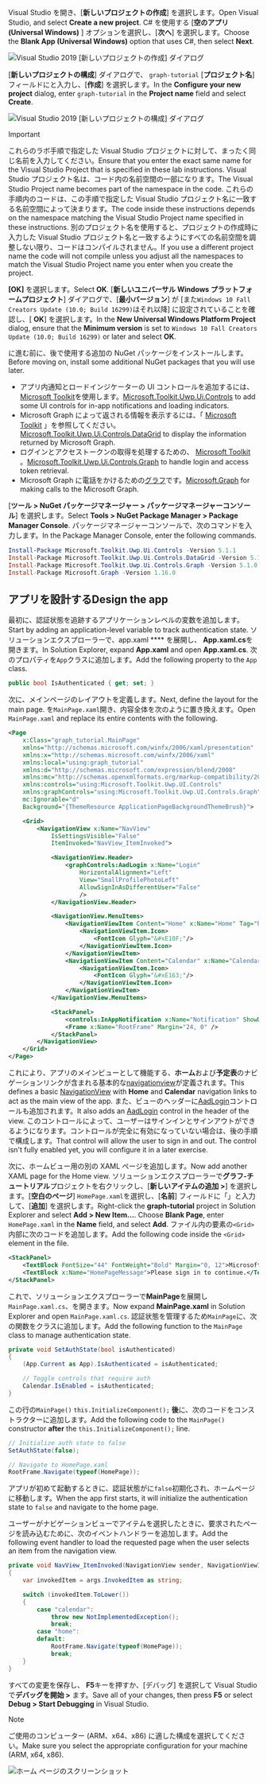 <!-- markdownlint-disable MD002 MD041 -->

<span data-ttu-id="796ad-101">Visual Studio を開き、[**新しいプロジェクトの作成**] を選択します。</span><span class="sxs-lookup"><span data-stu-id="796ad-101">Open Visual Studio, and select **Create a new project**.</span></span> <span data-ttu-id="796ad-102">C# を使用する [**空のアプリ (Universal Windows)** ] オプションを選択し、[**次へ**] を選択します。</span><span class="sxs-lookup"><span data-stu-id="796ad-102">Choose the **Blank App (Universal Windows)** option that uses C#, then select **Next**.</span></span>

![Visual Studio 2019 [新しいプロジェクトの作成] ダイアログ](./images/vs-create-new-project.png)

<span data-ttu-id="796ad-104">[**新しいプロジェクトの構成**] ダイアログで、 `graph-tutorial` [**プロジェクト名**] フィールドにと入力し、[**作成**] を選択します。</span><span class="sxs-lookup"><span data-stu-id="796ad-104">In the **Configure your new project** dialog, enter `graph-tutorial` in the **Project name** field and select **Create**.</span></span>

![Visual Studio 2019 [新しいプロジェクトの構成] ダイアログ](./images/vs-configure-new-project.png)

> [!IMPORTANT]
> <span data-ttu-id="796ad-106">これらのラボ手順で指定した Visual Studio プロジェクトに対して、まったく同じ名前を入力してください。</span><span class="sxs-lookup"><span data-stu-id="796ad-106">Ensure that you enter the exact same name for the Visual Studio Project that is specified in these lab instructions.</span></span> <span data-ttu-id="796ad-107">Visual Studio プロジェクト名は、コード内の名前空間の一部になります。</span><span class="sxs-lookup"><span data-stu-id="796ad-107">The Visual Studio Project name becomes part of the namespace in the code.</span></span> <span data-ttu-id="796ad-108">これらの手順内のコードは、この手順で指定した Visual Studio プロジェクト名に一致する名前空間によって決まります。</span><span class="sxs-lookup"><span data-stu-id="796ad-108">The code inside these instructions depends on the namespace matching the Visual Studio Project name specified in these instructions.</span></span> <span data-ttu-id="796ad-109">別のプロジェクト名を使用すると、プロジェクトの作成時に入力した Visual Studio プロジェクト名と一致するようにすべての名前空間を調整しない限り、コードはコンパイルされません。</span><span class="sxs-lookup"><span data-stu-id="796ad-109">If you use a different project name the code will not compile unless you adjust all the namespaces to match the Visual Studio Project name you enter when you create the project.</span></span>

<span data-ttu-id="796ad-110">**[OK]** を選択します。</span><span class="sxs-lookup"><span data-stu-id="796ad-110">Select **OK**.</span></span> <span data-ttu-id="796ad-111">[**新しいユニバーサル Windows プラットフォームプロジェクト**] ダイアログで、[**最小バージョン**] が [また`Windows 10 Fall Creators Update (10.0; Build 16299)`はそれ以降] に設定されていることを確認し、[ **OK**] を選択します。</span><span class="sxs-lookup"><span data-stu-id="796ad-111">In the **New Universal Windows Platform Project** dialog, ensure that the **Minimum version** is set to `Windows 10 Fall Creators Update (10.0; Build 16299)` or later and select **OK**.</span></span>

<span data-ttu-id="796ad-112">に進む前に、後で使用する追加の NuGet パッケージをインストールします。</span><span class="sxs-lookup"><span data-stu-id="796ad-112">Before moving on, install some additional NuGet packages that you will use later.</span></span>

- <span data-ttu-id="796ad-113">アプリ内通知とロードインジケーターの UI コントロールを追加するには、 [Microsoft Toolkit](https://www.nuget.org/packages/Microsoft.Toolkit.Uwp.Ui.Controls/)を使用します。</span><span class="sxs-lookup"><span data-stu-id="796ad-113">[Microsoft.Toolkit.Uwp.Ui.Controls](https://www.nuget.org/packages/Microsoft.Toolkit.Uwp.Ui.Controls/) to add some UI controls for in-app notifications and loading indicators.</span></span>
- <span data-ttu-id="796ad-114">Microsoft Graph によって返される情報を表示するには、「 [Microsoft Toolkit](https://www.nuget.org/packages/Microsoft.Toolkit.Uwp.Ui.Controls.DataGrid/) 」を参照してください。</span><span class="sxs-lookup"><span data-stu-id="796ad-114">[Microsoft.Toolkit.Uwp.Ui.Controls.DataGrid](https://www.nuget.org/packages/Microsoft.Toolkit.Uwp.Ui.Controls.DataGrid/) to display the information returned by Microsoft Graph.</span></span>
- <span data-ttu-id="796ad-115">ログインとアクセストークンの取得を処理するための、 [Microsoft Toolkit](https://www.nuget.org/packages/Microsoft.Toolkit.Uwp.Ui.Controls.Graph/) 。</span><span class="sxs-lookup"><span data-stu-id="796ad-115">[Microsoft.Toolkit.Uwp.Ui.Controls.Graph](https://www.nuget.org/packages/Microsoft.Toolkit.Uwp.Ui.Controls.Graph/) to handle login and access token retrieval.</span></span>
- <span data-ttu-id="796ad-116">Microsoft Graph に電話をかけるための[グラフ](https://www.nuget.org/packages/Microsoft.Graph/)です。</span><span class="sxs-lookup"><span data-stu-id="796ad-116">[Microsoft.Graph](https://www.nuget.org/packages/Microsoft.Graph/) for making calls to the Microsoft Graph.</span></span>

<span data-ttu-id="796ad-117">[**ツール > NuGet パッケージマネージャー > パッケージマネージャーコンソール**] を選択します。</span><span class="sxs-lookup"><span data-stu-id="796ad-117">Select **Tools > NuGet Package Manager > Package Manager Console**.</span></span> <span data-ttu-id="796ad-118">パッケージマネージャーコンソールで、次のコマンドを入力します。</span><span class="sxs-lookup"><span data-stu-id="796ad-118">In the Package Manager Console, enter the following commands.</span></span>

```Powershell
Install-Package Microsoft.Toolkit.Uwp.Ui.Controls -Version 5.1.1
Install-Package Microsoft.Toolkit.Uwp.Ui.Controls.DataGrid -Version 5.1.0
Install-Package Microsoft.Toolkit.Uwp.Ui.Controls.Graph -Version 5.1.0
Install-Package Microsoft.Graph -Version 1.16.0
```

## <a name="design-the-app"></a><span data-ttu-id="796ad-119">アプリを設計する</span><span class="sxs-lookup"><span data-stu-id="796ad-119">Design the app</span></span>

<span data-ttu-id="796ad-120">最初に、認証状態を追跡するアプリケーションレベルの変数を追加します。</span><span class="sxs-lookup"><span data-stu-id="796ad-120">Start by adding an application-level variable to track authentication state.</span></span> <span data-ttu-id="796ad-121">ソリューションエクスプローラーで、app.xaml \*\*\*\* を展開し、 **App.xaml.cs**を開きます。</span><span class="sxs-lookup"><span data-stu-id="796ad-121">In Solution Explorer, expand **App.xaml** and open **App.xaml.cs**.</span></span> <span data-ttu-id="796ad-122">次のプロパティを`App`クラスに追加します。</span><span class="sxs-lookup"><span data-stu-id="796ad-122">Add the following property to the `App` class.</span></span>

```cs
public bool IsAuthenticated { get; set; }
```

<span data-ttu-id="796ad-123">次に、メインページのレイアウトを定義します。</span><span class="sxs-lookup"><span data-stu-id="796ad-123">Next, define the layout for the main page.</span></span> <span data-ttu-id="796ad-124">を`MainPage.xaml`開き、内容全体を次のように置き換えます。</span><span class="sxs-lookup"><span data-stu-id="796ad-124">Open `MainPage.xaml` and replace its entire contents with the following.</span></span>

```xml
<Page
    x:Class="graph_tutorial.MainPage"
    xmlns="http://schemas.microsoft.com/winfx/2006/xaml/presentation"
    xmlns:x="http://schemas.microsoft.com/winfx/2006/xaml"
    xmlns:local="using:graph_tutorial"
    xmlns:d="http://schemas.microsoft.com/expression/blend/2008"
    xmlns:mc="http://schemas.openxmlformats.org/markup-compatibility/2006"
    xmlns:controls="using:Microsoft.Toolkit.Uwp.UI.Controls"
    xmlns:graphControls="using:Microsoft.Toolkit.Uwp.UI.Controls.Graph"
    mc:Ignorable="d"
    Background="{ThemeResource ApplicationPageBackgroundThemeBrush}">

    <Grid>
        <NavigationView x:Name="NavView"
            IsSettingsVisible="False"
            ItemInvoked="NavView_ItemInvoked">

            <NavigationView.Header>
                <graphControls:AadLogin x:Name="Login"
                    HorizontalAlignment="Left"
                    View="SmallProfilePhotoLeft"
                    AllowSignInAsDifferentUser="False"
                    />
            </NavigationView.Header>

            <NavigationView.MenuItems>
                <NavigationViewItem Content="Home" x:Name="Home" Tag="home">
                    <NavigationViewItem.Icon>
                        <FontIcon Glyph="&#xE10F;"/>
                    </NavigationViewItem.Icon>
                </NavigationViewItem>
                <NavigationViewItem Content="Calendar" x:Name="Calendar" Tag="calendar">
                    <NavigationViewItem.Icon>
                        <FontIcon Glyph="&#xE163;"/>
                    </NavigationViewItem.Icon>
                </NavigationViewItem>
            </NavigationView.MenuItems>

            <StackPanel>
                <controls:InAppNotification x:Name="Notification" ShowDismissButton="true" />
                <Frame x:Name="RootFrame" Margin="24, 0" />
            </StackPanel>
        </NavigationView>
    </Grid>
</Page>
```

<span data-ttu-id="796ad-125">これにより、アプリのメインビューとして機能する、**ホーム**および**予定表**のナビゲーションリンクが含まれる基本的な[navigationview](https://docs.microsoft.com/uwp/api/windows.ui.xaml.controls.navigationview)が定義されます。</span><span class="sxs-lookup"><span data-stu-id="796ad-125">This defines a basic [NavigationView](https://docs.microsoft.com/uwp/api/windows.ui.xaml.controls.navigationview) with **Home** and **Calendar** navigation links to act as the main view of the app.</span></span> <span data-ttu-id="796ad-126">また、ビューのヘッダーに[AadLogin](https://docs.microsoft.com/dotnet/api/microsoft.toolkit.uwp.ui.controls.graph.aadlogin?view=win-comm-toolkit-dotnet-stable)コントロールも追加されます。</span><span class="sxs-lookup"><span data-stu-id="796ad-126">It also adds an [AadLogin](https://docs.microsoft.com/dotnet/api/microsoft.toolkit.uwp.ui.controls.graph.aadlogin?view=win-comm-toolkit-dotnet-stable) control in the header of the view.</span></span> <span data-ttu-id="796ad-127">このコントロールによって、ユーザーはサインインとサインアウトができるようになります。コントロールが完全に有効になっていない場合は、後の手順で構成します。</span><span class="sxs-lookup"><span data-stu-id="796ad-127">That control will allow the user to sign in and out. The control isn't fully enabled yet, you will configure it in a later exercise.</span></span>

<span data-ttu-id="796ad-128">次に、ホームビュー用の別の XAML ページを追加します。</span><span class="sxs-lookup"><span data-stu-id="796ad-128">Now add another XAML page for the Home view.</span></span> <span data-ttu-id="796ad-129">ソリューションエクスプローラーで**グラフ-チュートリアル**プロジェクトを右クリックし、[**新しいアイテムの追加 >**] を選択します。[**空白のページ**] `HomePage.xaml`を選択し、[**名前**] フィールドに「」と入力して、[**追加**] を選択します。</span><span class="sxs-lookup"><span data-stu-id="796ad-129">Right-click the **graph-tutorial** project in Solution Explorer and select **Add > New Item...**. Choose **Blank Page**, enter `HomePage.xaml` in the **Name** field, and select **Add**.</span></span> <span data-ttu-id="796ad-130">ファイル内の要素の`<Grid>`内部に次のコードを追加します。</span><span class="sxs-lookup"><span data-stu-id="796ad-130">Add the following code inside the `<Grid>` element in the file.</span></span>

```xml
<StackPanel>
    <TextBlock FontSize="44" FontWeight="Bold" Margin="0, 12">Microsoft Graph UWP Tutorial</TextBlock>
    <TextBlock x:Name="HomePageMessage">Please sign in to continue.</TextBlock>
</StackPanel>
```

<span data-ttu-id="796ad-131">これで、ソリューションエクスプローラーで**MainPage**を展開し`MainPage.xaml.cs`、を開きます。</span><span class="sxs-lookup"><span data-stu-id="796ad-131">Now expand **MainPage.xaml** in Solution Explorer and open `MainPage.xaml.cs`.</span></span> <span data-ttu-id="796ad-132">認証状態を管理するため`MainPage`に、次の関数をクラスに追加します。</span><span class="sxs-lookup"><span data-stu-id="796ad-132">Add the following function to the `MainPage` class to manage authentication state.</span></span>

```cs
private void SetAuthState(bool isAuthenticated)
{
    (App.Current as App).IsAuthenticated = isAuthenticated;

    // Toggle controls that require auth
    Calendar.IsEnabled = isAuthenticated;
}
```

<span data-ttu-id="796ad-133">この行の`MainPage()` `this.InitializeComponent();` **後**に、次のコードをコンストラクターに追加します。</span><span class="sxs-lookup"><span data-stu-id="796ad-133">Add the following code to the `MainPage()` constructor **after** the `this.InitializeComponent();` line.</span></span>

```cs
// Initialize auth state to false
SetAuthState(false);

// Navigate to HomePage.xaml
RootFrame.Navigate(typeof(HomePage));
```

<span data-ttu-id="796ad-134">アプリが初めて起動するときに、認証状態がに`false`初期化され、ホームページに移動します。</span><span class="sxs-lookup"><span data-stu-id="796ad-134">When the app first starts, it will initialize the authentication state to `false` and navigate to the home page.</span></span>

<span data-ttu-id="796ad-135">ユーザーがナビゲーションビューでアイテムを選択したときに、要求されたページを読み込むために、次のイベントハンドラーを追加します。</span><span class="sxs-lookup"><span data-stu-id="796ad-135">Add the following event handler to load the requested page when the user selects an item from the navigation view.</span></span>

```cs
private void NavView_ItemInvoked(NavigationView sender, NavigationViewItemInvokedEventArgs args)
{
    var invokedItem = args.InvokedItem as string;

    switch (invokedItem.ToLower())
    {
        case "calendar":
            throw new NotImplementedException();
            break;
        case "home":
        default:
            RootFrame.Navigate(typeof(HomePage));
            break;
    }
}
```

<span data-ttu-id="796ad-136">すべての変更を保存し、 **F5**キーを押すか、[デバッグ] を選択して Visual Studio で**デバッグを開始 >** ます。</span><span class="sxs-lookup"><span data-stu-id="796ad-136">Save all of your changes, then press **F5** or select **Debug > Start Debugging** in Visual Studio.</span></span>

> [!NOTE]
> <span data-ttu-id="796ad-137">ご使用のコンピューター (ARM、x64、x86) に適した構成を選択してください。</span><span class="sxs-lookup"><span data-stu-id="796ad-137">Make sure you select the appropriate configuration for your machine (ARM, x64, x86).</span></span>

![ホーム ページのスクリーンショット](./images/create-app-01.png)
